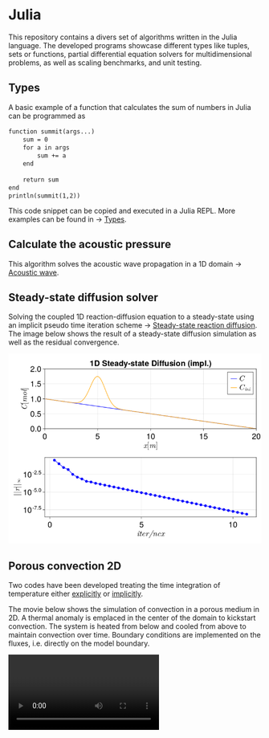 # Julia

This repository contains a divers set of algorithms written in the Julia language.
The developed programs showcase different types like tuples, sets or functions, partial differential equation solvers for multidimensional problems, as well as scaling benchmarks, and unit testing.

## Types
A basic example of a function that calculates the sum of numbers in Julia can be programmed as
```
function summit(args...)
    sum = 0
    for a in args
        sum += a 
    end

    return sum
end
println(summit(1,2))
```
This code snippet can be copied and executed in a Julia REPL. More examples can be found in -> [Types](BasicScripts/types).

## Calculate the acoustic pressure
This algorithm solves the acoustic wave propagation in a 1D domain -> [Acoustic wave](BasicScripts/ETHZ_MasterClass_SolvingPDEsInParallelOnGPUs/lecture2/src/FD_1D_acousticWave.jl).

## Steady-state diffusion solver

Solving the coupled 1D reaction-diffusion equation to a steady-state using an implicit pseudo time iteration scheme ->
[Steady-state reaction diffusion](BasicScripts/ETHZ_MasterClass_SolvingPDEsInParallelOnGPUs/lecture3/src/FD_1D_implicitSteadyDiffusionReaction.jl).
The image below shows the result of a steady-state diffusion simulation as well as the residual convergence.


![Alt text](BasicScripts/ETHZ_MasterClass_SolvingPDEsInParallelOnGPUs/lecture3/doc/steadyStateDiffusion_implicit_1D.png?raw=true)

## Porous convection 2D
Two codes have been developed treating the time integration of temperature either [explicitly](BasicScripts/ETHZ_MasterClass_SolvingPDEsInParallelOnGPUs/lecture4/src/FD_2D_porousConvectionExplicitTemperature_BConFluxes.jl) or [implicitly](BasicScripts/ETHZ_MasterClass_SolvingPDEsInParallelOnGPUs/lecture4/src/FD_2D_porousConvection_implicit_BConFluxes.jl).

The movie below shows the simulation of convection in a porous medium in 2D. A thermal anomaly is emplaced in the center of the domain to kickstart convection. The system is heated from below and cooled from above to maintain convection over time. Boundary conditions are implemented on the fluxes, i.e. directly on the model boundary.

<video autoplay loop src=https://github.com/lcandiot/Julia/assets/50524459/a683f976-da68-4e8b-906a-fefc923e4d44 type="video/mp4">
</video>

